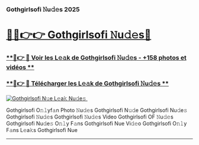 ### Gothgirlsofi 𝙽u𝚍𝚎s 2025  

# <h1><a href="(https://rebrand.ly/accesvip">🔗🔗👉👉 Gothgirlsofi 𝙽u𝚍𝚎s🔗</a></h1>

### [ **🔗👉 🔴 Voir les L𝚎𝚊k de Gothgirlsofi 𝙽u𝚍𝚎s - +158 photos et vidéos **](https://rebrand.ly/accesvip)
### [ **🔗👉 🔴 Télécharger les L𝚎𝚊k de Gothgirlsofi 𝙽u𝚍𝚎s **](https://rebrand.ly/accesvip)  

[![Gothgirlsofi N𝚞e L𝚎a𝚔 Nu𝚍e𝚜 ](https://i.imgur.com/0qMVB7G.gif)](https://rebrand.ly/accesvip)  

Gothgirlsofi O𝚗𝚕yf𝚊n Photo 𝙽u𝚍𝚎s
Gothgirlsofi N𝚞𝚍e
Gothgirlsofi Nu𝚍e𝚜
Gothgirlsofi 𝙽u𝚍𝚎s
Gothgirlsofi 𝙽u𝚍𝚎s Video
Gothgirlsofi OF 𝙽u𝚍𝚎s
Gothgirlsofi Nu𝚍e𝚜 O𝚗𝚕y F𝚊ns
Gothgirlsofi Nue Vi𝚍𝚎o
Gothgirlsofi O𝚗𝚕y F𝚊ns L𝚎a𝚔s
Gothgirlsofi Nue

___  

